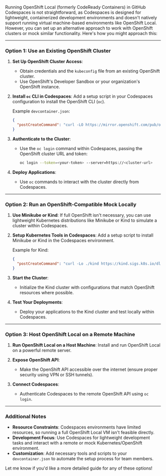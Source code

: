 Running OpenShift Local (formerly CodeReady Containers) in GitHub Codespaces is not straightforward, as Codespaces is designed for lightweight, containerized development environments and doesn't natively support running virtual machine-based environments like OpenShift Local. However, you can set up an alternative approach to work with OpenShift clusters or mock similar functionality. Here's how you might approach this:

---

### Option 1: Use an Existing OpenShift Cluster
1. **Set Up OpenShift Cluster Access**:
   - Obtain credentials and the `kubeconfig` file from an existing OpenShift cluster.
   - Use OpenShift's Developer Sandbox or your organization's OpenShift instance.

2. **Install `oc` CLI in Codespaces**:
   Add a setup script in your Codespaces configuration to install the OpenShift CLI (`oc`).

   Example `devcontainer.json`:
   ```json
   {
     "postCreateCommand": "curl -LO https://mirror.openshift.com/pub/openshift-v4/clients/ocp/latest/openshift-client-linux.tar.gz && tar -xvf openshift-client-linux.tar.gz && sudo mv oc /usr/local/bin"
   }
   ```

3. **Authenticate to the Cluster**:
   - Use the `oc login` command within Codespaces, passing the OpenShift cluster URL and token:
     ```bash
     oc login --token=<your-token> --server=https://<cluster-url>
     ```

4. **Deploy Applications**:
   - Use `oc` commands to interact with the cluster directly from Codespaces.

---

### Option 2: Run an OpenShift-Compatible Mock Locally
1. **Use Minikube or Kind**:
   If full OpenShift isn't necessary, you can use lightweight Kubernetes distributions like Minikube or Kind to simulate a cluster within Codespaces.

2. **Setup Kubernetes Tools in Codespaces**:
   Add a setup script to install Minikube or Kind in the Codespaces environment.

   Example for Kind:
   ```json
   {
     "postCreateCommand": "curl -Lo ./kind https://kind.sigs.k8s.io/dl/v0.20.0/kind-linux-amd64 && chmod +x ./kind && sudo mv ./kind /usr/local/bin"
   }
   ```

3. **Start the Cluster**:
   - Initialize the Kind cluster with configurations that match OpenShift resources where possible.

4. **Test Your Deployments**:
   - Deploy your applications to the Kind cluster and test locally within Codespaces.

---

### Option 3: Host OpenShift Local on a Remote Machine
1. **Run OpenShift Local on a Host Machine**:
   Install and run OpenShift Local on a powerful remote server.

2. **Expose OpenShift API**:
   - Make the OpenShift API accessible over the internet (ensure proper security using VPN or SSH tunnels).

3. **Connect Codespaces**:
   - Authenticate Codespaces to the remote OpenShift API using `oc login`.

---

### Additional Notes
- **Resource Constraints**: Codespaces environments have limited resources, so running a full OpenShift Local VM isn't feasible directly.
- **Development Focus**: Use Codespaces for lightweight development tasks and interact with a remote or mock Kubernetes/OpenShift environment.
- **Customization**: Add necessary tools and scripts to your `devcontainer.json` to automate the setup process for team members.

Let me know if you'd like a more detailed guide for any of these options!